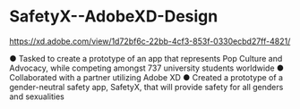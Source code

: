 # SafetyX--AdobeXD-Design
https://xd.adobe.com/view/1d72bf6c-22bb-4cf3-853f-0330ecbd27ff-4821/

● Tasked to create a prototype of an app that represents Pop Culture and Advocacy, while competing amongst 737
university students worldwide
● Collaborated with a partner utilizing Adobe XD
● Created a prototype of a gender-neutral safety app, SafetyX, that will provide safety for all genders and
sexualities
